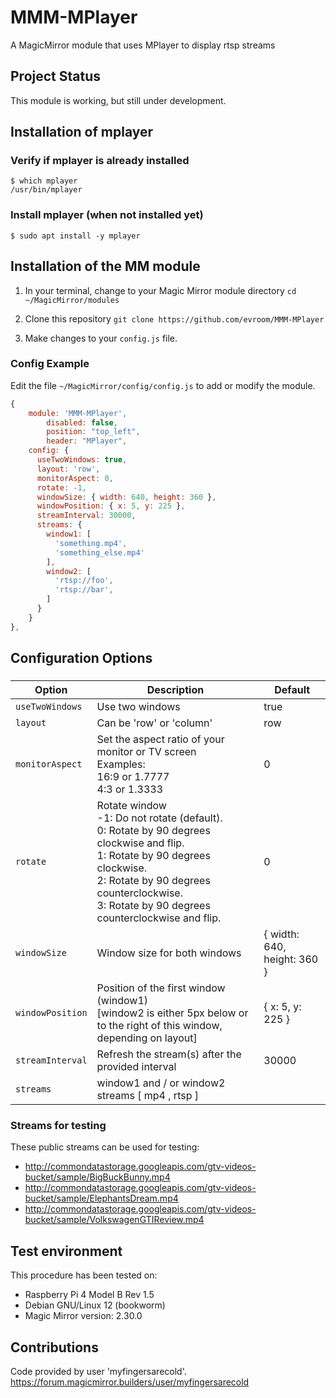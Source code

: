 # MMM-MPlayer
A MagicMirror module that uses MPlayer to display rtsp streams

## Project Status
This module is working, but still under development.

## Installation of mplayer
### Verify if mplayer is already installed
```shell
$ which mplayer
/usr/bin/mplayer
```
### Install mplayer (when not installed yet)

```shell
$ sudo apt install -y mplayer
```

## Installation of the MM module
1. In your terminal, change to your Magic Mirror module directory `cd ~/MagicMirror/modules`

2. Clone this repository `git clone https://github.com/evroom/MMM-MPlayer`

3. Make changes to your `config.js` file.
### Config Example
Edit the file `~/MagicMirror/config/config.js` to add or modify the module.
```javascript
{
	module: 'MMM-MPlayer',
        disabled: false,
        position: "top_left",
        header: "MPlayer",
	config: {
	  useTwoWindows: true,
	  layout: 'row',
	  monitorAspect: 0,
	  rotate: -1,
	  windowSize: { width: 640, height: 360 },
	  windowPosition: { x: 5, y: 225 },
	  streamInterval: 30000,
	  streams: {
		window1: [
		  'something.mp4',
		  'something_else.mp4'
		],
		window2: [
		  'rtsp://foo',
		  'rtsp://bar',
		]
	  }
	}
},
```
## Configuration Options 
###
| Option | Description | Default |
| ------------- | ------------- | ------------- |
| `useTwoWindows`  | Use two windows | true |
| `layout`  | Can be 'row' or 'column' | row |
| `monitorAspect`  | Set the aspect ratio of your monitor or TV screen<br>Examples:<br>16:9 or 1.7777<br>4:3 or 1.3333<br> | 0 |
| `rotate`  | Rotate window<br>-1: Do not rotate (default).<br>0: Rotate by 90 degrees clockwise and flip.<br>1: Rotate by 90 degrees clockwise.<br>2: Rotate by 90 degrees counterclockwise.<br>3: Rotate by 90 degrees counterclockwise and flip. | 0 |
| `windowSize`  | Window size for both windows | { width: 640, height: 360 } |
| `windowPosition`  | Position of the first window (window1)<br>[window2 is either 5px below or to the right of this window, depending on layout] | { x: 5, y: 225 } |
| `streamInterval`  | Refresh the stream(s) after the provided interval | 30000 |
| `streams`  | window1 and / or window2 streams [ mp4 , rtsp ]  |  |

### Streams for testing
These public streams can be used for testing:
- http://commondatastorage.googleapis.com/gtv-videos-bucket/sample/BigBuckBunny.mp4
- http://commondatastorage.googleapis.com/gtv-videos-bucket/sample/ElephantsDream.mp4
- http://commondatastorage.googleapis.com/gtv-videos-bucket/sample/VolkswagenGTIReview.mp4

## Test environment
This procedure has been tested on:

- Raspberry Pi 4 Model B Rev 1.5
- Debian GNU/Linux 12 (bookworm)
- Magic Mirror version: 2.30.0

## Contributions
Code provided by user 'myfingersarecold'.<br>
https://forum.magicmirror.builders/user/myfingersarecold
